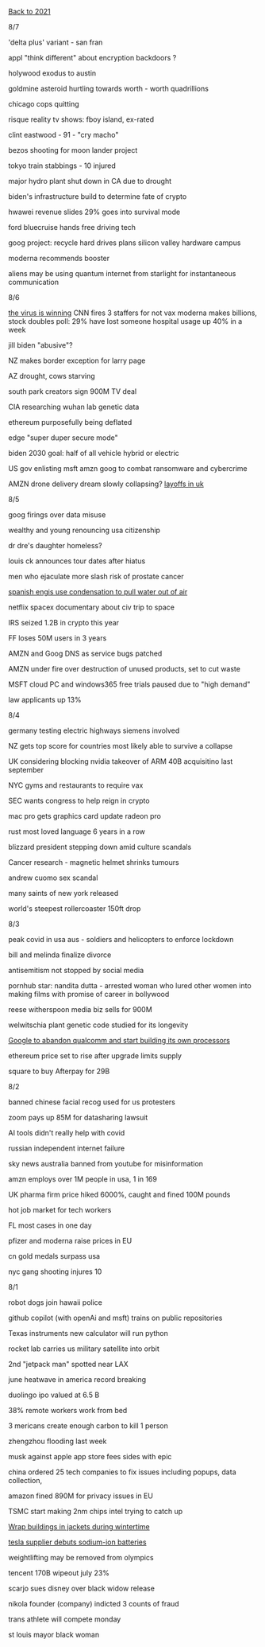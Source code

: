 [Back to 2021](index.md)

8/7

'delta plus' variant - san fran 

appl "think different" about encryption
backdoors ?

holywood exodus to austin 

goldmine asteroid hurtling towards worth - worth quadrillions

chicago cops quitting

risque reality tv shows: fboy island, ex-rated

clint eastwood - 91 - "cry macho" 

bezos shooting for moon lander project

tokyo train stabbings - 10 injured

major hydro plant shut down in CA
due to drought

biden's infrastructure build to determine fate of crypto 

hwawei revenue slides 29%
goes into survival mode

ford bluecruise hands free driving tech

goog project: recycle hard drives
plans silicon valley hardware campus

moderna recommends booster

aliens may be using quantum internet from starlight for instantaneous communication



8/6

[the virus is winning](https://news.yahoo.com/we-are-backsliding-our-pandemic-momentum-has-been-squandered-002145298.html)
CNN fires 3 staffers for not vax
moderna makes billions, stock doubles
poll: 29% have lost someone
hospital usage up 40% in a week

jill biden "abusive"?

NZ makes border exception for larry page

AZ drought, cows starving

south park creators sign 900M TV deal

CIA researching wuhan lab genetic data

ethereum purposefully being deflated

edge "super duper secure mode"

biden 2030 goal: half of all vehicle hybrid or electric

US gov enlisting msft amzn goog to combat ransomware and cybercrime

AMZN drone delivery dream slowly collapsing?
[layoffs in uk](https://www.wired.co.uk/article/amazon-drone-delivery-prime-air)

8/5

goog firings over data misuse

wealthy and young renouncing usa citizenship

dr dre's daughter homeless?

louis ck announces tour dates after hiatus

men who ejaculate more slash risk of prostate cancer

[spanish engis use condensation to pull water out of air](https://www.reuters.com/technology/spanish-engineers-extract-drinking-water-thin-air-2021-08-04/)

netflix spacex documentary about civ trip to space

IRS seized 1.2B in crypto this year

FF loses 50M users in 3 years

AMZN and Goog DNS as service bugs patched

AMZN under fire over destruction of unused products, set to cut waste

MSFT cloud PC and windows365 free trials paused due to "high demand"

law applicants up 13%

8/4

germany testing electric highways
siemens involved

NZ gets top score for countries most likely able to survive a collapse

UK considering blocking nvidia takeover of ARM
40B acquisitino
last september

NYC gyms and restaurants to require vax

SEC wants congress to help reign in crypto 

mac pro gets graphics card update
radeon pro

rust most loved language 6 years in a row

blizzard president stepping down amid culture scandals

Cancer research - magnetic helmet shrinks tumours

andrew cuomo sex scandal

many saints of new york released

world's steepest rollercoaster 150ft drop

8/3

peak covid in usa
aus - soldiers and helicopters to enforce lockdown

bill and melinda finalize divorce

antisemitism not stopped by social media

pornhub star: nandita dutta - arrested 
woman who lured other women into making films with promise of career in bollywood

reese witherspoon media biz sells for 900M

welwitschia plant genetic code studied for its longevity

[Google to abandon qualcomm and start building its own processors](https://www.cnbc.com/2021/08/02/pixel-6-will-have-processor-designed-by-google.html)

ethereum price set to rise after upgrade limits supply

square to buy Afterpay for 29B

8/2

banned chinese facial recog used for us protesters 

zoom pays up 85M for datasharing lawsuit

AI tools didn't really help with covid

russian independent internet failure

sky news australia banned from youtube for misinformation

amzn employs over 1M people in usa, 1 in 169

UK pharma firm price hiked 6000%, caught and fined 100M pounds

hot job market for tech workers

FL most cases in one day 

pfizer and moderna raise prices in EU

cn gold medals surpass usa 

nyc gang shooting injures 10



8/1

robot dogs join hawaii police

github copilot (with openAi and msft) trains on public repositories

Texas instruments new calculator will run python

rocket lab carries us military satellite into orbit

2nd "jetpack man" spotted near LAX

june heatwave in america record breaking

duolingo ipo valued at 6.5 B

38% remote workers work from bed

3 mericans create enough carbon to kill 1 person

zhengzhou flooding last week

musk against apple app store fees
sides with epic

china ordered 25 tech companies to fix issues including popups, data collection, 

amazon fined 890M for privacy issues in EU

TSMC start making 2nm chips
intel trying to catch up

[Wrap buildings in jackets during wintertime](https://www.scientificamerican.com/article/entire-buildings-can-be-wrapped-in-jackets-to-save-energy/)

[tesla supplier debuts sodium-ion batteries](https://www.bloomberg.com/news/articles/2021-07-29/catl-debuts-sodium-ion-batteries-amid-raw-material-cost-spike)

weightlifting may be removed from olympics

tencent 170B wipeout
july 23%

scarjo sues disney over black widow release

nikola founder (company) indicted 3 counts of fraud

trans athlete will compete monday 

st louis mayor black woman

